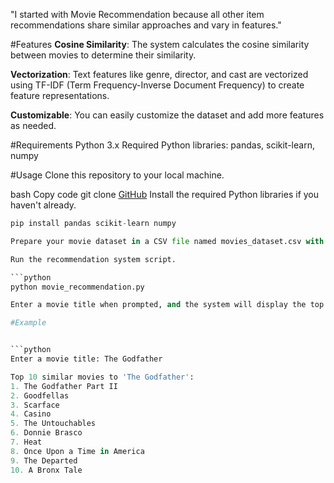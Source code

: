 "I started with Movie Recommendation because all other item recommendations share similar approaches and vary in features."

#Features
**Cosine Similarity**: The system calculates the cosine similarity between movies to determine their similarity.

**Vectorization**: Text features like genre, director, and cast are vectorized using TF-IDF (Term Frequency-Inverse Document Frequency) to create feature representations.

**Customizable**: You can easily customize the dataset and add more features as needed.

#Requirements
Python 3.x
Required Python libraries: pandas, scikit-learn, numpy

#Usage
Clone this repository to your local machine.

bash
Copy code
git clone [GitHub]( https://github.com/your-username/movie-recommendation.git)
Install the required Python libraries if you haven't already.

```python
pip install pandas scikit-learn numpy

Prepare your movie dataset in a CSV file named movies_dataset.csv with columns: title, genre, year of release, IMDb rate, director, and cast.

Run the recommendation system script.

```python
python movie_recommendation.py

Enter a movie title when prompted, and the system will display the top 10 similar movies.

#Example


```python
Enter a movie title: The Godfather

Top 10 similar movies to 'The Godfather':
1. The Godfather Part II
2. Goodfellas
3. Scarface
4. Casino
5. The Untouchables
6. Donnie Brasco
7. Heat
8. Once Upon a Time in America
9. The Departed
10. A Bronx Tale







